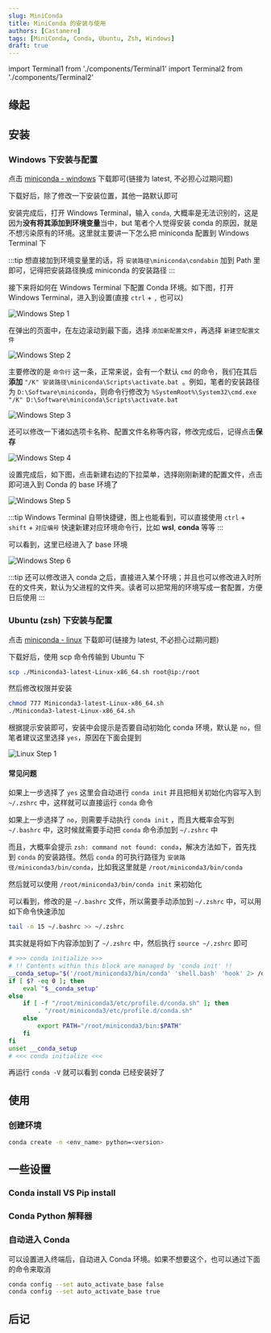 ```yaml
---
slug: MiniConda
title: MiniConda 的安装与使用
authors: [Castamere]
tags: [MiniConda, Conda, Ubuntu, Zsh, Windows]
draft: true
---
```


import Terminal1 from './components/Terminal1'
import Terminal2 from './components/Terminal2'

<!-- truncate -->

## 缘起

## 安装

### Windows 下安装与配置

点击 [miniconda - windows] 下载即可(链接为 latest, 不必担心过期问题)

下载好后，除了修改一下安装位置，其他一路默认即可

安装完成后，打开 Windows Terminal，输入 `conda`, 大概率是无法识别的，这是因为**没有将其添加到环境变量**当中，but 笔者个人觉得安装 conda 的原因，就是不想污染原有的环境。这里就主要讲一下怎么把 miniconda 配置到 Windows Terminal 下

:::tip
想直接加到环境变量里的话，将 `安装路径\miniconda\condabin` 加到 Path 里即可，记得把安装路径换成 miniconda 的安装路径
:::

接下来将如何在 Windows Terminal 下配置 Conda 环境。如下图，打开 Windows Terminal，进入到设置(直接 `ctrl` + `,` 也可以)

![Windows Step 1](./image/winstep1.png)

在弹出的页面中，在左边滚动到最下面，选择 `添加新配置文件`，再选择 `新建空配置文件`

![Windows Step 2](./image/winstep2.png)

主要修改的是 `命令行` 这一条，正常来说，会有一个默认 `cmd` 的命令，我们在其后**添加** `"/K" 安装路径\miniconda\Scripts\activate.bat `。例如，笔者的安装路径为 `D:\Software\miniconda`，则命令行修改为 `%SystemRoot%\System32\cmd.exe "/K" D:\Software\miniconda\Scripts\activate.bat`

![Windows Step 3](./image/winstep3.png)

还可以修改一下诸如选项卡名称、配置文件名称等内容，修改完成后，记得点击**保存**

![Windows Step 4](./image/winstep4.png)

设置完成后，如下图，点击新建右边的下拉菜单，选择刚刚新建的配置文件，点击即可进入到 Conda 的 base 环境了

![Windows Step 5](./image/winstep5.png)

:::tip
Windows Terminal 自带快捷键，图上也能看到，可以直接使用 `ctrl` + `shift` + `对应编号` 快速新建对应环境命令行，比如 **wsl**, **conda** 等等
:::

可以看到，这里已经进入了 base 环境

![Windows Step 6](./image/winstep6.png)

:::tip
还可以修改进入 conda 之后，直接进入某个环境；并且也可以修改进入时所在的文件夹，默认为父进程的文件夹。读者可以把常用的环境写成一套配置，方便日后使用
:::

### Ubuntu (zsh) 下安装与配置

点击 [miniconda - linux] 下载即可(链接为 latest, 不必担心过期问题)

下载好后，使用 scp 命令传输到 Ubuntu 下

```bash
scp ./Miniconda3-latest-Linux-x86_64.sh root@ip:/root
```

然后修改权限并安装

```bash
chmod 777 Miniconda3-latest-Linux-x86_64.sh
./Miniconda3-latest-Linux-x86_64.sh
```

根据提示安装即可，安装中会提示是否要自动初始化 conda 环境，默认是 `no`，但笔者建议这里选择 `yes`，原因在下面会提到

![Linux Step 1](./image/linuxstep1.png)

#### 常见问题

如果上一步选择了 `yes` 这里会自动进行 `conda init` 并且把相关初始化内容写入到 `~/.zshrc` 中，这样就可以直接运行 `conda` 命令

如果上一步选择了 `no`，则需要手动执行 `conda init` ，而且大概率会写到 `~/.bashrc` 中，这时候就需要手动把 `conda` 命令添加到 `~/.zshrc` 中

而且，大概率会提示 `zsh: command not found: conda`，解决方法如下，首先找到 `conda` 的安装路径。然后 `conda` 的可执行路径为 `安装路径/miniconda3/bin/conda`，比如我这里就是 `/root/miniconda3/bin/conda`

<Terminal1 />

然后就可以使用 `/root/miniconda3/bin/conda init` 来初始化

<Terminal2 />

可以看到，修改的是 `~/.bashrc` 文件，所以需要手动添加到 `~/.zshrc` 中，可以用如下命令快速添加

```bash
tail -n 15 ~/.bashrc >> ~/.zshrc
```

其实就是将如下内容添加到了 `~/.zshrc` 中，然后执行 `source ~/.zshrc` 即可

```bash title="conda init" showLineNumbers
# >>> conda initialize >>>
# !! Contents within this block are managed by 'conda init' !!
__conda_setup="$('/root/miniconda3/bin/conda' 'shell.bash' 'hook' 2> /dev/null)"
if [ $? -eq 0 ]; then
    eval "$__conda_setup"
else
    if [ -f "/root/miniconda3/etc/profile.d/conda.sh" ]; then
        . "/root/miniconda3/etc/profile.d/conda.sh"
    else
        export PATH="/root/miniconda3/bin:$PATH"
    fi
fi
unset __conda_setup
# <<< conda initialize <<<
```

再运行 `conda -V` 就可以看到 conda 已经安装好了

## 使用

### 创建环境

```bash
conda create -n <env_name> python=<version>
```

## 一些设置

### Conda install VS Pip install

### Conda Python 解释器

### 自动进入 Conda

可以设置进入终端后，自动进入 Conda 环境。如果不想要这个，也可以通过下面的命令来取消

```bash
conda config --set auto_activate_base false
conda config --set auto_activate_base true
```

## 后记

[miniconda - windows]: https://repo.anaconda.com/miniconda/Miniconda3-latest-Windows-x86_64.exe
[miniconda - linux]: https://repo.anaconda.com/miniconda/Miniconda3-latest-Linux-x86_64.sh
